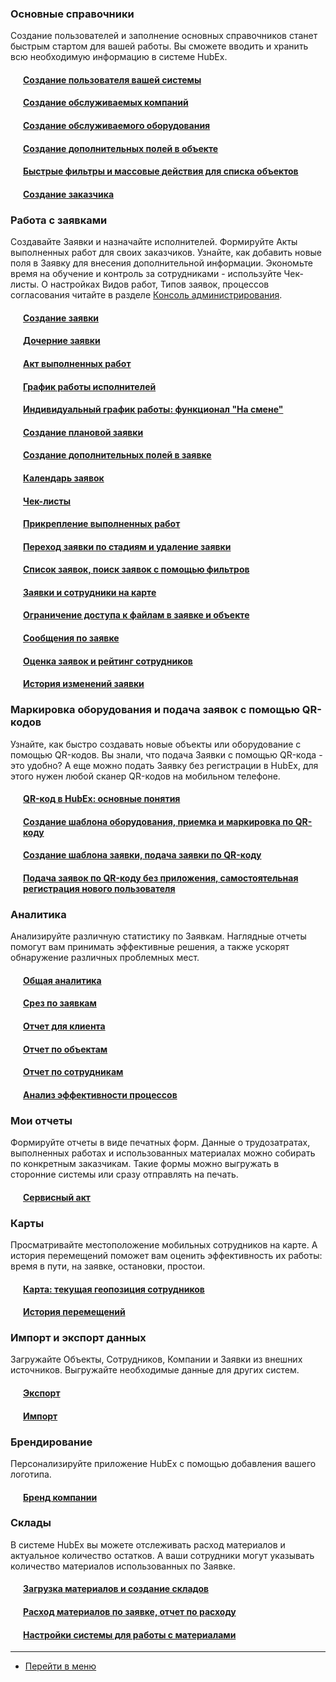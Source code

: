 <script type="text/javascript">
    (function (m, e, t, r, i, k, a) {
        m[i] = m[i] || function () {
            (m[i].a = m[i].a || []).push(arguments)
        };
        m[i].l = 1 * new Date();
        k = e.createElement(t), a = e.getElementsByTagName(t)[0], k.async = 1, k.src = r, a.parentNode.insertBefore(k, a)
    })
    (window, document, "script", "https://mc.yandex.ru/metrika/tag.js", "ym");
    ym('{{ site.yandex_metric }}', "init", {
        id: '{{ site.yandex_metric }}',
        clickmap: true,
        trackLinks: true,
        accurateTrackBounce: true,
        webvisor: true
    });
</script>
<noscript>
    <div><img src="https://mc.yandex.ru/watch/'{{ site.yandex_metric }}'" style="position:absolute; left:-9999px;"
              alt=""/></div>
</noscript>
<!-- /Yandex.Metrika counter -->
<link rel="stylesheet" type="text/css" href="/assets/css/styles.css">

<!--Для успешного начала работы выполните следующие шаги:-->
### Основные справочники
Создание пользователей и заполнение основных справочников станет быстрым стартом для вашей работы. Вы сможете вводить и хранить всю необходимую информацию в системе HubEx.

<h4 style="padding-left: 20px;"><a href="/docs/FAQ/RU/user/CreatingUser.html">Создание пользователя вашей системы</a></h4>

<h4 style="padding-left: 20px;">
    <a href="/docs/FAQ/RU/user/CreatingCompany.html">Создание обслуживаемых компаний</a>
</h4>
<h4 style="padding-left: 20px;">
    <a href="/docs/FAQ/RU/user/CreatingObjects.html">Создание обслуживаемого оборудования</a>
</h4>
<h4 style="padding-left: 20px;">
    <a href="/docs/FAQ/RU/user/AdditionalFieldsObject.html">Создание дополнительных полей в объекте</a>
</h4>
<h4 style="padding-left: 20px;">
    <a href="/docs/FAQ/RU/user/GroupActions.html">Быстрые фильтры и массовые действия для списка объектов</a>
</h4>
<h4 style="padding-left: 20px;">
    <a href="/docs/FAQ/RU/user/CreatingCustomer.html">Создание заказчика</a>
</h4>


### Работа с заявками
Создавайте Заявки и назначайте исполнителей. Формируйте Акты выполненных работ для своих заказчиков. Узнайте, как добавить новые поля в Заявку для внесения дополнительной информации. Экономьте время на обучение и контроль за сотрудниками - используйте Чек-листы. О настройках Видов работ, Типов заявок, процессов согласования читайте в разделе <a href="https://wiki.hubex.ru/index_admin.html">Консоль администрирования</a>.
<h4 style="padding-left: 20px;">
    <a href="/docs/FAQ/RU/user/CreatingTicket.html">Создание заявки</a></h4>
<h4 style="padding-left: 20px;">
    <a href="/docs/FAQ/RU/user/ChildTicket.html">Дочерние заявки</a></h4>
<h4 style="padding-left: 20px;">
    <a href="/docs/FAQ/RU/user/ActOFAcceptance.html">Акт выполненных работ</a></h4>
<h4 style="padding-left: 20px;">
    <a href="/docs/FAQ/RU/user/Schedule.html">График работы исполнителей</a></h4>
<h4 style="padding-left: 20px;">
    <a href="/docs/FAQ/RU/user/OnDuty.html">Индивидуальный график работы: функционал "На смене"</a><span class="new-badge" title="01.03.2022"></span></h4>
<h4 style="padding-left: 20px;">
    <a href="/docs/FAQ/RU/user/PlannedTickets.html">Создание плановой заявки</a></h4>
<h4 style="padding-left: 20px;">
    <a href="/docs/FAQ/RU/user/AdditionalFields.html">Создание дополнительных полей в заявке</a></h4>

<h4 style="padding-left: 20px;">
    <a href="/docs/FAQ/RU/user/Calendar.html">Календарь заявок</a></h4>
<h4 style="padding-left: 20px;">
    <a href="/docs/FAQ/RU/user/Checklists.html">Чек-листы</a></h4>
<h4 style="padding-left: 20px;">
    <a href="/docs/FAQ/RU/user/AttachingFiles.html">Прикрепление выполненных работ</a></h4>
<h4 style="padding-left: 20px;">
    <a href="/docs/FAQ/RU/user/ChangingStatus.html">Переход заявки по стадиям и удаление заявки</a></h4>

<h4 style="padding-left: 20px;">
    <a href="/docs/FAQ/RU/user/Filters.html">Список заявок, поиск заявок с помощью фильтров</a></h4>

<h4 style="padding-left: 20px;">
    <a href="/docs/FAQ/RU/user/TicketsOnMap.html">Заявки и сотрудники на карте</a></h4>

<h4 style="padding-left: 20px;">
    <a href="/docs/FAQ/RU/user/ViewRestriction.html">Ограничение доступа к файлам в заявке и объекте</a></h4>
<h4 style="padding-left: 20px;">
    <a href="/docs/FAQ/RU/user/Messages.html">Сообщения по заявке</a></h4>

<h4 style="padding-left: 20px;">
    <a href="/docs/FAQ/RU/user/Rating.html">Оценка заявок и рейтинг сотрудников</a></h4>
<h4 style="padding-left: 20px;">
    <a href="/docs/FAQ/RU/user/HistoryOfChanges.html">История изменений заявки</a></h4>

### Маркировка оборудования и подача заявок с помощью QR-кодов
Узнайте, как быстро создавать новые объекты или оборудование с помощью QR-кодов. Вы знали, что подача Заявки с помощью QR-кода - это удобно? А еще можно подать Заявку без регистрации в HubEx, для этого нужен любой сканер QR-кодов на мобильном телефоне.

<h4 style="padding-left: 20px;">
    <a href="/docs/FAQ/RU/user/QRcodeMain.html">QR-код в HubEx: основные понятия</a>
</h4>

<h4 style="padding-left: 20px;">
    <a href="/docs/FAQ/RU/user/CreatingObjTemplates.html">Создание шаблона оборудования, приемка и маркировка по QR-коду</a>
</h4>

<h4 style="padding-left: 20px;">
    <a href="/docs/FAQ/RU/user/CreatingTaskTemplates.html">Создание шаблона заявки, подача заявки по QR-коду</a>
</h4>
<h4 style="padding-left: 20px;">
    <a href="/docs/FAQ/RU/user/SelfRegister.html">Подача заявок по QR-коду без приложения, самостоятельная регистрация нового пользователя</a>
</h4>

### Аналитика
Анализируйте различную статистику по Заявкам. Наглядные отчеты помогут вам принимать эффективные решения, а также ускорят обнаружение различных проблемных мест.
<h4 style="padding-left: 20px;">
    <a href="/docs/FAQ/RU/user/GeneralAnalitics.html">Общая аналитика</a>
</h4>
<h4 style="padding-left: 20px;">
    <a href="/docs/FAQ/RU/user/TicketsReport.html">Срез по заявкам</a>
</h4>
<h4 style="padding-left: 20px;">
    <a href="/docs/FAQ/RU/user/ClientsAnalitics.html">Отчет для клиента</a> <span class="new-badge" title="02.06.2021"></span>
</h4>

<h4 style="padding-left: 20px;">
    <a href="/docs/FAQ/RU/user/ObjectsAnalitics.html">Отчет по объектам</a> <span class="new-badge" title="07.07.2021"></span>
</h4>

<h4 style="padding-left: 20px;">
    <a href="/docs/FAQ/RU/user/EngineersAnalytics.html">Отчет по сотрудникам</a> <span class="new-badge" title="02.06.2021"></span>
</h4>

<h4 style="padding-left: 20px;">
    <a href="/docs/FAQ/RU/user/ProcessEfficiency.html">Анализ эффективности процессов</a> <span class="new-badge" title="22.12.2021"></span>
</h4>


### Мои отчеты
Формируйте отчеты в виде печатных форм. Данные о трудозатратах, выполненных работах и использованных материалах можно собирать по конкретным заказчикам. Такие формы можно выгружать в сторонние системы или сразу отправлять на печать. 

<h4 style="padding-left: 20px;"><a href="/docs/FAQ/RU/user/PrintedFormAct.html">Сервисный акт</a>
</h4>



### Карты
Просматривайте местоположение мобильных сотрудников на карте. А история перемещений поможет вам оценить эффективность их работы: время в пути, на заявке, остановки, простои.
<h4 style="padding-left: 20px;">
    <a href="/docs/FAQ/RU/user/GeoPosition.html">Карта: текущая геопозиция сотрудников</a>
</h4>
<h4 style="padding-left: 20px;">
    <a href="/docs/FAQ/RU/user/Geotracking.html">История перемещений</a>
</h4>
<!--<h4 style="padding-left: 20px;">
    <a href="">Карта</a>
</h4>
<h4 style="padding-left: 20px;">
    <a href="">История перемещений</a>
</h4>-->


<!--
#### [Аналитика](docs/FAQ/RU/user/Analytics.md)-->

### Импорт и экспорт данных
Загружайте Объекты, Сотрудников, Компании и Заявки из внешних источников. Выгружайте необходимые данные для других систем.
<h4 style="padding-left: 20px;">
    <a href="/docs/FAQ/RU/user/Export.html">Экспорт</a>
</h4>
<h4 style="padding-left: 20px;">
    <a href="/docs/FAQ/RU/user/Import.html">Импорт</a>
</h4>

<!--
#### [Импорт](docs/FAQ/RU/user/Import.md)-->

### Брендирование
Персонализируйте приложение HubEx с помощью добавления вашего логотипа.
<h4 style="padding-left: 20px;">
    <a href="/docs/FAQ/RU/user/Branding.html">Бренд компании</a>
</h4>

<!--
#### [Брендирование](docs/FAQ/RU/user/Branding.md)-->

### Склады
В системе HubEx вы можете отслеживать расход материалов и актуальное количество остатков. А ваши сотрудники могут указывать количество материалов использованных по Заявке.
<h4 style="padding-left: 20px;">
    <a href="/docs/FAQ/RU/user/Materials.html">Загрузка материалов и создание складов</a>
</h4>
<h4 style="padding-left: 20px;">
    <a href="/docs/FAQ/RU/user/Withdrawals.html">Расход материалов по заявке, отчет по
        расходу</a>
</h4>
<!--<h4 style="padding-left: 20px;">
    <a href="/docs/FAQ/RU/user/TicketWithMaterials.html">Подача заявки с указанием рекомендованных материалов</a>
</h4>-->
<h4 style="padding-left: 20px;">
    <a href="/docs/FAQ/RU/user/SettingsWithMaterials.html">Настройки системы для работы с материалами</a>
</h4>

____
- [Перейти в меню](http://wiki.hubex.ru)
